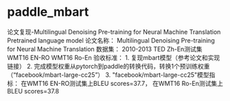 # paddle_mbart
论文复现-Multilingual Denoising Pre-training for Neural Machine Translation
Pretrained language  model
论文名称： Multilingual Denoising Pre-training for Neural Machine Translation 
数据集： 2010-2013 TED Zh-En测试集 WMT16 EN-RO WMT16 Ro-En 
验收标准： 1. 复现mbart模型（参考论文和实现链接） 
2. 完成模型权重从pytorch到paddle的转换代码，转换1个预训练权重（“facebook/mbart-large-cc25”） 
3. "facebook/mbart-large-cc25"模型指标： 在WMT16 EN-RO测试集上BLEU scores=37.7， 
在WMT16 Ro-En测试集上BLEU scores=37.8
